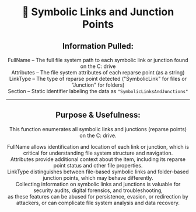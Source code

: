 <div align="center">

# 🔗 Symbolic Links and Junction Points

## **Information Pulled:**  
FullName – The full file system path to each symbolic link or junction found on the C: drive  
Attributes – The file system attributes of each reparse point (as a string)  
LinkType – The type of reparse point detected ("SymbolicLink" for files or "Junction" for folders)  
Section – Static identifier labeling the data as `"SymbolicLinksAndJunctions"`

---

## **Purpose & Usefulness:**  
This function enumerates all symbolic links and junctions (reparse points) on the C: drive.

FullName allows identification and location of each link or junction, which is critical for understanding file system structure and navigation.  
Attributes provide additional context about the item, including its reparse point status and other file properties.  
LinkType distinguishes between file-based symbolic links and folder-based junction points, which may behave differently.  
Collecting information on symbolic links and junctions is valuable for security audits, digital forensics, and troubleshooting,  
as these features can be abused for persistence, evasion, or redirection by attackers, or can complicate file system analysis and data recovery.

</div>
